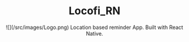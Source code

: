 <h1 align="center"> Locofi_RN </h1>

<p align="center">
  ![](/src/images/Logo.png)
  Location based reminder App. Built with React Native.
</p>
